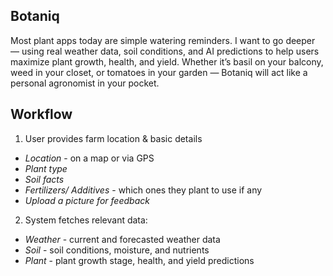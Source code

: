 ## Botaniq

Most plant apps today are simple watering reminders. I want to go deeper — using real weather data, soil conditions, and AI predictions to help users maximize plant growth, health, and yield. Whether it’s basil on your balcony, weed in your closet, or tomatoes in your garden — Botaniq will act like a personal agronomist in your pocket.

## Workflow
1. User provides farm location & basic details
- *Location* - on a map or via GPS
- *Plant type*
- *Soil facts*
- *Fertilizers/ Additives* - which ones they plant to use if any
- *Upload a picture for feedback*

2. System fetches relevant data:
- *Weather* - current and forecasted weather data
- *Soil* - soil conditions, moisture, and nutrients
- *Plant* - plant growth stage, health, and yield predictions


